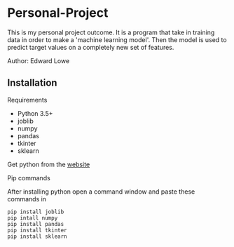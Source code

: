 # Personal-Project

This is my personal project outcome. It is a program that take in training data in order to make a 'machine learning model'. Then the model is used to predict target values on a completely new set of features.

Author: Edward Lowe

## Installation
Requirements
* Python 3.5+
* joblib
* numpy
* pandas
* tkinter
* sklearn


Get python from the [website](https://www.python.org/downloads/)


Pip commands

After installing python open a command window and paste these commands in

```
pip install joblib
pip intall numpy
pip install pandas
pip install tkinter
pip install sklearn
```
